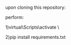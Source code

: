 upon cloning this repository:

perform:


1)virtual\Scripts\activate \


2)pip install requirements.txt
